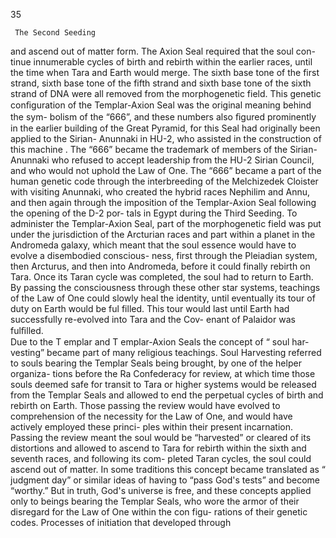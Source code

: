 35 
  

     
     The Second Seeding  
and ascend out of matter form. The Axion Seal required that the soul con-
tinue innumerable cycles of birth and rebirth within the earlier races, until
the time when Tara and Earth would merge. The sixth base tone of the first
strand, sixth base tone of the fifth strand and sixth base tone of the sixth
strand of DNA were all removed from the morphogenetic field. This genetic
conﬁguration of the Templar-Axion Seal was the original meaning behind the sym-
bolism of the “666”, and these numbers also ﬁgured prominently in the earlier
building of the Great Pyramid, for this Seal had originally been applied to the Sirian-
Anunnaki in HU-2, who assisted in the construction of this machine . The “666”
became the trademark of members of the Sirian-Anunnaki who refused to
accept leadership from the HU-2 Sirian Council, and who would not uphold
the Law of One. The “666” became a part of the human genetic code through
the interbreeding of the Melchizedek Cloister with visiting Anunnaki, who
created the hybrid races Nephilim  and Annu,  and then again through the
imposition of the Templar-Axion Seal following the opening of the D-2 por-
tals in Egypt during the Third Seeding. To administer the Templar-Axion
Seal, part of the morphogenetic field was put under the jurisdiction of the
Arcturian races and part within a planet in the Andromeda galaxy, which
meant that the soul essence would have to evolve a disembodied conscious-
ness, first through the Pleiadian system, then Arcturus, and then into
Andromeda, before it could finally rebirth on Tara. Once its Taran cycle was
completed, the soul had to return to Earth. By passing the consciousness
through these other star systems, teachings of the Law of One could slowly
heal the identity, until eventually its tour of duty on Earth would be ful filled.
This tour would last until Earth had successfully re-evolved into Tara and the Cov-
enant of Palaidor was fulﬁlled.                  
    Due to the T emplar and T emplar-Axion Seals the concept of “ soul har-
vesting”  became part of many religious teachings. Soul Harvesting referred to
souls bearing the Templar Seals being brought, by one of the helper organiza-
tions before the Ra Confederacy for review, at which time those souls deemed
safe for transit to Tara or higher systems would be released from the Templar
Seals and allowed to end the perpetual cycles of birth and rebirth on Earth.
Those passing the review would have evolved to comprehension of the
necessity for the Law of One, and would have actively employed these princi-
ples within their present incarnation. Passing the review meant the soul
would be “harvested” or cleared of its distortions and allowed to ascend to
Tara for rebirth within the sixth and seventh races, and following its com-
pleted Taran cycles, the soul could ascend out of matter. In some traditions
this concept became translated as “ judgment day”  or similar ideas of having
to “pass God's tests” and become “worthy.” But in truth, God's universe is
free, and these concepts applied only to beings bearing the Templar Seals,
who wore the armor of their disregard for the Law of One within the con figu-
rations of their genetic codes. Processes of initiation that developed through